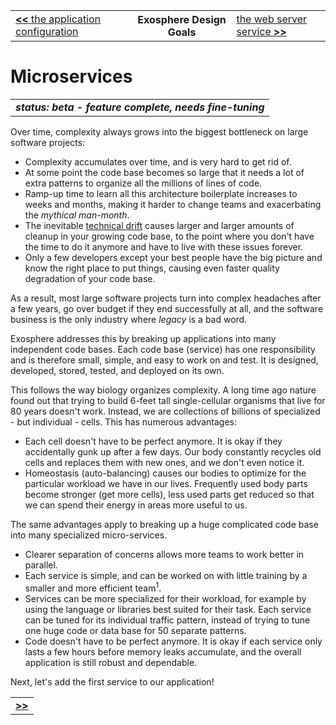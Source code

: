 <table>
  <tr>
    <td><a href="03_app_config.md"><b>&lt;&lt;</b> the application configuration </a></td>
    <th>Exosphere Design Goals</th>
    <td><a href="05_web_server.md">the web server service <b>&gt;&gt;</b></a></td>
  </tr>
</table>


# Microservices

<table>
  <tr>
    <td>
      <b><i>
      status: beta - feature complete, needs fine-tuning
      </i></b>
    </td>
  </tr>
</table>

Over time,
complexity always grows into the biggest bottleneck
on large software projects:
* Complexity accumulates over time, and is very hard to get rid of.
* At some point the code base becomes so large
  that it needs a lot of extra patterns to organize all the millions of lines of code.
* Ramp-up time to learn all this architecture boilerplate increases to weeks and months,
  making it harder to change teams and
  exacerbating the _mythical man-month_.
* The inevitable
  [technical drift](http://blog.codeclimate.com/blog/2013/12/19/are-you-experiencing-technical-drift/)
  causes larger and larger amounts of cleanup in your growing code base,
  to the point where you don't have the time to do it anymore
  and have to live with these issues forever.
* Only a few developers except your best people have the big picture
  and know the right place to put things,
  causing even faster quality degradation of your code base.

As a result,
most large software projects turn into complex headaches
after a few years,
go over budget if they end successfully at all,
and the software business is the only industry where _legacy_ is a bad word.

Exosphere addresses this by
breaking up applications
into many independent code bases.
Each code base (service) has one responsibility
and is therefore small, simple, and easy to work on and test.
It is designed, developed, stored, tested, and deployed on its own.

This follows the way biology organizes complexity.
A long time ago nature found out that
trying to build 6-feet tall single-cellular organisms
that live for 80 years doesn't work.
Instead, we are collections of billions of specialized - but individual - cells.
This has numerous advantages:
* Each cell doesn't have to be perfect anymore.
  It is okay if they accidentally gunk up after a few days.
  Our body constantly recycles old cells and replaces them with new ones,
  and we don't even notice it.
* Homeostasis (auto-balancing) causes our bodies to
  optimize for the particular workload we have in our lives.
  Frequently used body parts become stronger (get more cells),
  less used parts get reduced
  so that we can spend their energy in areas more useful to us.

The same advantages apply to breaking up a huge complicated code base
into many specialized micro-services.
* Clearer separation of concerns allows more teams to work better in parallel.
* Each service is simple, and can be worked on with little training
  by a smaller and more efficient team<sup>1</sup>.
* Services can be more specialized for their workload,
  for example by using the language or libraries best suited for their task.
  Each service can be tuned for its individual traffic pattern,
  instead of trying to tune one huge code or data base for 50 separate patterns.
* Code doesn't have to be perfect anymore.
  It is okay if each service only lasts a few hours before memory leaks accumulate,
  and the overall application is still robust and dependable.


Next, let's add the first service to our application!

<table>
  <tr>
    <td><a href="05_web_server.md"><b>&gt;&gt;</b></a></td>
  </tr>
</table>
